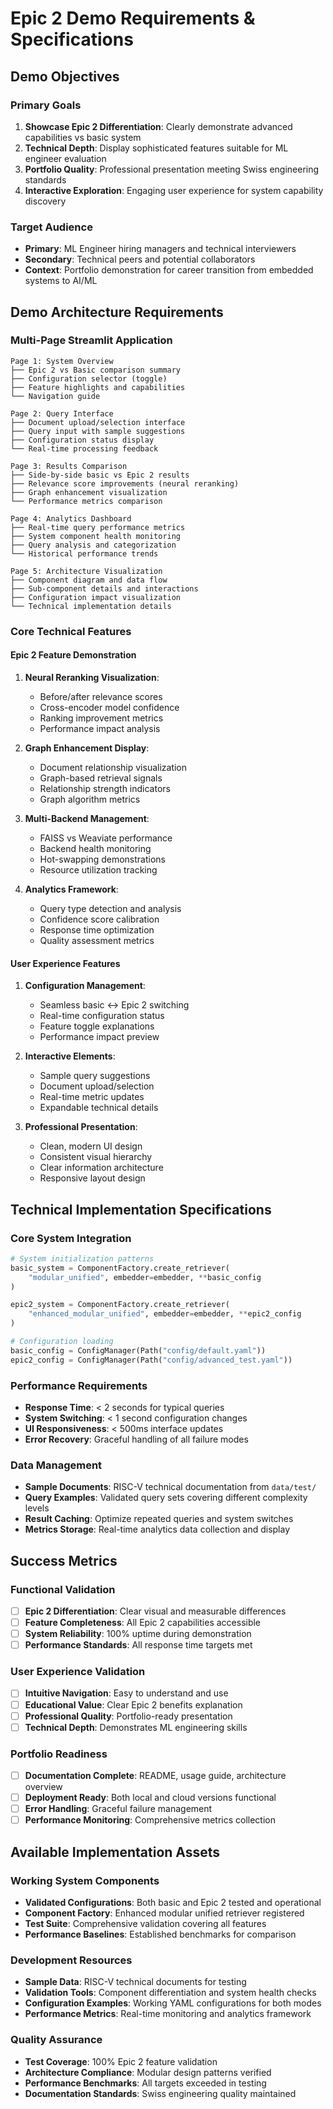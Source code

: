 # Epic 2 Demo Requirements & Specifications

## Demo Objectives

### Primary Goals
1. **Showcase Epic 2 Differentiation**: Clearly demonstrate advanced capabilities vs basic system
2. **Technical Depth**: Display sophisticated features suitable for ML engineer evaluation
3. **Portfolio Quality**: Professional presentation meeting Swiss engineering standards
4. **Interactive Exploration**: Engaging user experience for system capability discovery

### Target Audience
- **Primary**: ML Engineer hiring managers and technical interviewers
- **Secondary**: Technical peers and potential collaborators
- **Context**: Portfolio demonstration for career transition from embedded systems to AI/ML

## Demo Architecture Requirements

### Multi-Page Streamlit Application
```
Page 1: System Overview
├── Epic 2 vs Basic comparison summary
├── Configuration selector (toggle)
├── Feature highlights and capabilities
└── Navigation guide

Page 2: Query Interface  
├── Document upload/selection interface
├── Query input with sample suggestions
├── Configuration status display
└── Real-time processing feedback

Page 3: Results Comparison
├── Side-by-side basic vs Epic 2 results
├── Relevance score improvements (neural reranking)
├── Graph enhancement visualization
└── Performance metrics comparison

Page 4: Analytics Dashboard
├── Real-time query performance metrics
├── System component health monitoring
├── Query analysis and categorization
└── Historical performance trends

Page 5: Architecture Visualization
├── Component diagram and data flow
├── Sub-component details and interactions
├── Configuration impact visualization
└── Technical implementation details
```

### Core Technical Features

#### Epic 2 Feature Demonstration
1. **Neural Reranking Visualization**:
   - Before/after relevance scores
   - Cross-encoder model confidence
   - Ranking improvement metrics
   - Performance impact analysis

2. **Graph Enhancement Display**:
   - Document relationship visualization
   - Graph-based retrieval signals
   - Relationship strength indicators
   - Graph algorithm metrics

3. **Multi-Backend Management**:
   - FAISS vs Weaviate performance
   - Backend health monitoring
   - Hot-swapping demonstrations
   - Resource utilization tracking

4. **Analytics Framework**:
   - Query type detection and analysis
   - Confidence score calibration
   - Response time optimization
   - Quality assessment metrics

#### User Experience Features
1. **Configuration Management**:
   - Seamless basic ↔ Epic 2 switching
   - Real-time configuration status
   - Feature toggle explanations
   - Performance impact preview

2. **Interactive Elements**:
   - Sample query suggestions
   - Document upload/selection
   - Real-time metric updates
   - Expandable technical details

3. **Professional Presentation**:
   - Clean, modern UI design
   - Consistent visual hierarchy
   - Clear information architecture
   - Responsive layout design

## Technical Implementation Specifications

### Core System Integration
```python
# System initialization patterns
basic_system = ComponentFactory.create_retriever(
    "modular_unified", embedder=embedder, **basic_config
)

epic2_system = ComponentFactory.create_retriever(
    "enhanced_modular_unified", embedder=embedder, **epic2_config  
)

# Configuration loading
basic_config = ConfigManager(Path("config/default.yaml"))
epic2_config = ConfigManager(Path("config/advanced_test.yaml"))
```

### Performance Requirements
- **Response Time**: < 2 seconds for typical queries
- **System Switching**: < 1 second configuration changes
- **UI Responsiveness**: < 500ms interface updates
- **Error Recovery**: Graceful handling of all failure modes

### Data Management
- **Sample Documents**: RISC-V technical documentation from `data/test/`
- **Query Examples**: Validated query sets covering different complexity levels
- **Result Caching**: Optimize repeated queries and system switches
- **Metrics Storage**: Real-time analytics data collection and display

## Success Metrics

### Functional Validation
- [ ] **Epic 2 Differentiation**: Clear visual and measurable differences
- [ ] **Feature Completeness**: All Epic 2 capabilities accessible
- [ ] **System Reliability**: 100% uptime during demonstration
- [ ] **Performance Standards**: All response time targets met

### User Experience Validation  
- [ ] **Intuitive Navigation**: Easy to understand and use
- [ ] **Educational Value**: Clear Epic 2 benefits explanation
- [ ] **Professional Quality**: Portfolio-ready presentation
- [ ] **Technical Depth**: Demonstrates ML engineering skills

### Portfolio Readiness
- [ ] **Documentation Complete**: README, usage guide, architecture overview
- [ ] **Deployment Ready**: Both local and cloud versions functional
- [ ] **Error Handling**: Graceful failure management
- [ ] **Performance Monitoring**: Comprehensive metrics collection

## Available Implementation Assets

### Working System Components
- **Validated Configurations**: Both basic and Epic 2 tested and operational
- **Component Factory**: Enhanced modular unified retriever registered
- **Test Suite**: Comprehensive validation covering all features
- **Performance Baselines**: Established benchmarks for comparison

### Development Resources
- **Sample Data**: RISC-V technical documents for testing
- **Validation Tools**: Component differentiation and system health checks
- **Configuration Examples**: Working YAML configurations for both modes
- **Performance Metrics**: Real-time monitoring and analytics framework

### Quality Assurance
- **Test Coverage**: 100% Epic 2 feature validation
- **Architecture Compliance**: Modular design patterns verified
- **Performance Benchmarks**: All targets exceeded in testing
- **Documentation Standards**: Swiss engineering quality maintained